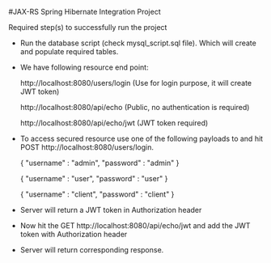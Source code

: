 #JAX-RS Spring Hibernate Integration Project 

Required step(s) to successfully run the project

- Run the database script (check mysql_script.sql file). Which will create and populate required tables.

- We have following resource end point: 
    
    http://localhost:8080/users/login (Use for login purpose, it will create JWT token)
    
    http://localhost:8080/api/echo (Public, no authentication is required)
    
    http://localhost:8080/api/echo/jwt (JWT token required)

- To access secured resource use one of the following payloads to and hit POST http://localhost:8080/users/login. 

    {
        "username" : "admin",
        "password" : "admin"
    }
    
    {
        "username" : "user",
        "password" : "user"
    }
    
    {
        "username" : "client",
        "password" : "client"
    }

- Server will return a JWT token in Authorization header 

- Now hit the GET http://localhost:8080/api/echo/jwt and add the JWT token with Authorization header

- Server will return corresponding response. 
